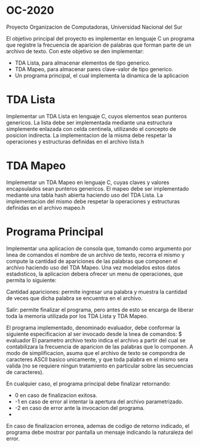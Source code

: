 # OC-2020
Proyecto Organizacion de Computadoras, Universidad Nacional del Sur

El objetivo principal del proyecto es implementar en lenguaje C un programa que registre la frecuencia de aparicion de palabras que forman parte de un archivo de texto.
Con este objetivo se den implementar:
 - TDA Lista, para almacenar elementos de tipo generico.
 - TDA Mapeo, para almacenar pares clave-valor de tipo generico.
 - Un programa principal, el cual implementa la dinamica de la aplicacion

# TDA Lista
Implementar un TDA Lista en lenguaje C, cuyos elementos sean punteros genericos. La lista debe ser implementada mediante una estructura simplemente enlazada con celda centinela, utilizando el concepto de posicion indirecta. La implementacion de la misma debe respetar la operaciones y estructuras definidas en el archivo lista.h

# TDA Mapeo
Implementar un TDA Mapeo en lenguaje C, cuyas claves y valores encapsulados sean punteros genericos. El mapeo debe ser implementado mediante una tabla hash abierta haciendo uso del TDA Lista. La implementacion del mismo debe respetar la operaciones y estructuras definidas en el archivo mapeo.h

# Programa Principal
Implementar una aplicacion de consola que, tomando como argumento por lınea de comandos el nombre de un archivo de texto, recorra el mismo y compute la cantidad de apariciones de las palabras que componen el archivo haciendo uso del TDA Mapeo. Una vez modelados estos datos estadısticos, la aplicacion debera ofrecer un menu de operaciones, que permita lo siguiente:

Cantidad apariciones: permite ingresar una palabra y muestra la cantidad de veces que dicha palabra se encuentra en el archivo.

Salir: permite finalizar el programa, pero antes de esto se encarga de liberar toda la memoria utilizada por los TDA Lista y TDA Mapeo.

El programa implementado, denominado evaluador, debe conformar la siguiente especificacion al ser invocado desde la lınea de comandos:
$ evaluador <archivo texto>
El parametro archivo texto indica el archivo a partir del cual se contabilizara la frecuencia de aparicion de las palabras que lo componen. A modo de simplificacion, asuma que el archivo de texto se compondra de caracteres ASCII basico unicamente, y que toda palabra en el mismo sera valida (no se requiere ningun tratamiento en particular sobre las secuencias de caracteres).
 
En cualquier caso, el programa principal debe finalizar retornando: 
- 0 en caso de finalizacion exitosa.
- -1 en caso de error al intentar la apertura del archivo parametrizado.
- -2 en caso de error ante la invocacion del programa.
- 
En caso de finalizacion erronea, ademas de codigo de retorno indicado, el programa debe mostrar por pantalla un mensaje indicando la naturaleza del error.
